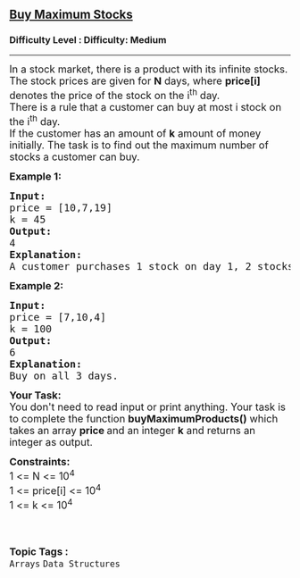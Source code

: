 <h2><a href="https://www.geeksforgeeks.org/problems/buy-maximum-stocks-if-i-stocks-can-be-bought-on-i-th-day/1?page=1&difficulty=Medium&status=unsolved&sprint=94ade6723438d94ecf0c00c3937dad55&sortBy=accuracy">Buy Maximum Stocks</a></h2><h3>Difficulty Level : Difficulty: Medium</h3><hr><div class="problems_problem_content__Xm_eO"><p><span style="font-size: 18px;">In a stock market, there is a product with its infinite stocks. The stock prices are given for&nbsp;<strong>N</strong>&nbsp;days, where <strong>price[i]</strong> denotes the price of the stock on the i<sup>th</sup>&nbsp;day.<br>There is a rule that a customer can buy at most i stock on the i<sup>th</sup>&nbsp;day.<br>If the customer has an amount of&nbsp;<strong>k</strong>&nbsp;amount of money initially. The task is to&nbsp;find out the maximum number of stocks a customer can buy.&nbsp;</span></p>
<p><span style="font-size: 18px;"><strong>Example 1:</strong></span></p>
<pre><span style="font-size: 18px;"><strong>Input:
</strong>price = [10,7,19]
k = 45
<strong>Output: <br></strong>4
<strong>Explanation:</strong> <br>A customer purchases 1 stock on day 1, 2 stocks on day 2 and 1 stock on day 3 for 10, 7 * 2 = 14 and 19 respectively. Hence, total amount is 10 + 14 + 19 = 43 and number of stocks purchased is 4.</span></pre>
<p><span style="font-size: 18px;"><strong>Example 2:</strong></span></p>
<pre><span style="font-size: 18px;"><strong>Input: 
</strong>price = [7,10,4]
k = 100
<strong>Output: <br></strong>6<br><strong>Explanation:</strong><br>Buy on all 3 days.</span></pre>
<p><span style="font-size: 18px;"><strong>Your Task:&nbsp;&nbsp;</strong><br>You don't need to read input or print anything. Your task is to complete the function <strong>buyMaximumProducts</strong><strong>()</strong>&nbsp;which takes an array&nbsp;<strong>price&nbsp;</strong>and an integer&nbsp;<strong>k</strong>&nbsp;and returns an integer as output.</span></p>
<p><span style="font-size: 18px;"><strong>Constraints:</strong><br>1 &lt;= N &lt;= 10<sup>4</sup><br>1 &lt;= price[i] &lt;= 10<sup>4</sup><br>1 &lt;= k &lt;= 10<sup>4</sup></span><br>&nbsp;</p></div><br><p><span style=font-size:18px><strong>Topic Tags : </strong><br><code>Arrays</code>&nbsp;<code>Data Structures</code>&nbsp;